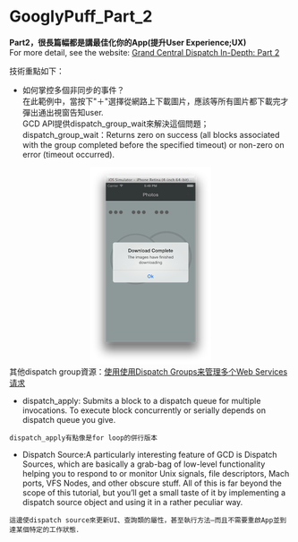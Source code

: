 # GooglyPuff_Part_2
**Part2，很長篇幅都是講最佳化你的App(提升User Experience;UX)**  
For more detail, see the website:
<a href="https://www.raywenderlich.com/63338/grand-central-dispatch-in-depth-part-2">Grand Central Dispatch In-Depth: Part 2</a>


技術重點如下：  
* 如何掌控多個非同步的事件？  
在此範例中，當按下"＋"選擇從網路上下載圖片，應該等所有圖片都下載完才彈出通出視窗告知user.  
GCD API提供dispatch_group_wait來解決這個問題；  
dispatch_group_wait：Returns zero on success (all blocks associated with the group completed before the specified timeout) or non-zero on error (timeout occurred).
<div align="center">
  <img src="https://github.com/jhsiao21/GooglyPuff_Part_2/blob/master/pic.png"> 
  </div>
其他dispatch group資源：<a href="http://www.jianshu.com/p/5617ad407678">使用使用Dispatch Groups来管理多个Web Services请求</a>

* dispatch_apply: Submits a block to a dispatch queue for multiple invocations. To execute block concurrently or serially depends on dispatch queue you give.
```
dispatch_apply有點像是for loop的併行版本
```
* Dispatch Source:A particularly interesting feature of GCD is Dispatch Sources, which are basically a grab-bag of low-level functionality helping you to respond to or monitor Unix signals, file descriptors, Mach ports, VFS Nodes, and other obscure stuff. All of this is far beyond the scope of this tutorial, but you’ll get a small taste of it by implementing a dispatch source object and using it in a rather peculiar way. 
```
這邊使dispatch source來更新UI、查詢類的屬性，甚至執行方法—而且不需要重啟App並到達某個特定的工作狀態．
```


